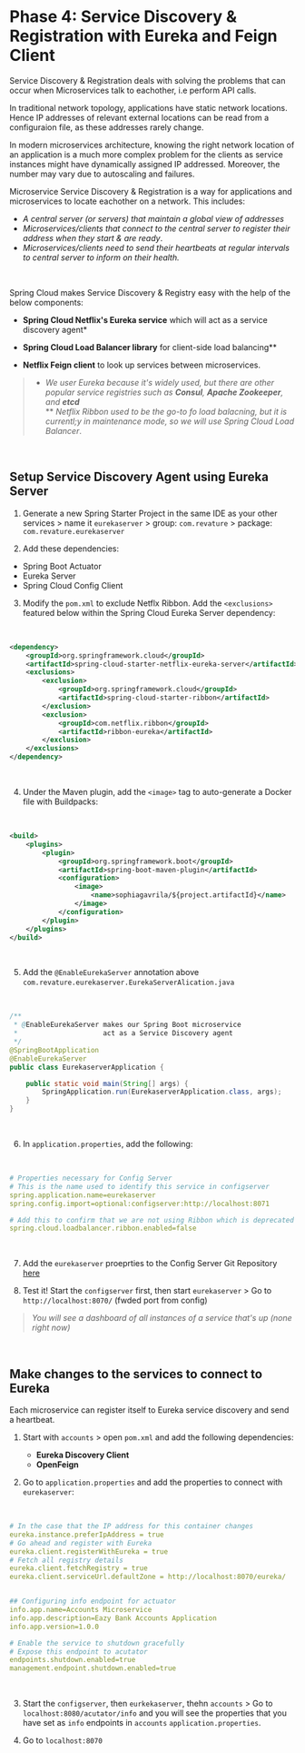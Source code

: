 # Phase 4: Service Discovery & Registration with Eureka and Feign Client
Service Discovery & Registration deals with solving the problems that can occur when Microservices talk to eachother, i.e perform API calls.

In traditional network topology, applications have static network locations.  Hence IP addresses of relevant external locations can be read from a configuraion file, as these addresses rarely change.

In modern microservices architecture, knowing the right network location of an application is a much more complex problem for the clients as service instances might have dynamically assigned IP addressed.  Moreover, the number may vary due to autoscaling and failures.

Microservice Service Discovery & Registration is a way for applications and microservices to locate eachother on a network.  This includes:
    
- *A central server (or servers) that maintain a global view of addresses*
- *Microservices/clients that connect to the central server to register their address when they start & are ready*.    
- *Microservices/clients need to send their heartbeats at regular intervals to central server to inform on their health.*

<br>

Spring Cloud makes Service Discovery & Registry easy with the help of the below components:

- **Spring Cloud Netflix's Eureka service** which will act as a service discovery agent*

- **Spring Cloud Load Balancer library** for client-side load balancing**

- **Netflix Feign client** to look up services between microservices.

> * *We user Eureka because it's widely used, but there are other popular service registries such as **Consul**, **Apache Zookeeper**, and **etcd*** <br>
> ** *Netflix Ribbon used to be the go-to fo load balacning, but it is currentl;y in maintenance mode, so we will use Spring Cloud Load Balancer*.

<br>

## Setup Service Discovery Agent using Eureka Server

1. Generate a new Spring Starter Project in the same IDE as your other services > name it `eurekaserver` > group: `com.revature` > package: `com.revature.eurekaserver`

2.  Add these dependencies:
  - Spring Boot Actuator
  - Eureka Server
  - Spring Cloud Config Client

3. Modify the `pom.xml` to exclude Netflx Ribbon.  Add the `<exclusions>` featured below within the Spring Cloud Eureka Server dependency:

<br>

```xml
<dependency>
    <groupId>org.springframework.cloud</groupId>
    <artifactId>spring-cloud-starter-netflix-eureka-server</artifactId>
    <exclusions>
        <exclusion>
            <groupId>org.springframework.cloud</groupId>
            <artifactId>spring-cloud-starter-ribbon</artifactId>
        </exclusion>
        <exclusion>
            <groupId>com.netflix.ribbon</groupId>
            <artifactId>ribbon-eureka</artifactId>
        </exclusion>
    </exclusions>
</dependency>
```

<br>

4. Under the Maven plugin, add the `<image>` tag to auto-generate a Docker file with Buildpacks:

<br>

```xml
<build>
    <plugins>
        <plugin>
            <groupId>org.springframework.boot</groupId>
            <artifactId>spring-boot-maven-plugin</artifactId>
            <configuration>
                <image>
                    <name>sophiagavrila/${project.artifactId}</name>
                </image>
            </configuration>
        </plugin>
    </plugins>
</build>
```

<br>

5. Add the `@EnableEurekaServer` annotation above `com.revature.eurekaserver.EurekaServerAlication.java`

<br>

```java
/**
 * @EnableEurekaServer makes our Spring Boot microservice
 *                     act as a Service Discovery agent
 */
@SpringBootApplication
@EnableEurekaServer
public class EurekaserverApplication {

	public static void main(String[] args) {
		SpringApplication.run(EurekaserverApplication.class, args);
	}
}
```

<br>

6. In `application.properties`, add the following:

<br>

```yaml
# Properties necessary for Config Server
# This is the name used to identify this service in configserver
spring.application.name=eurekaserver
spring.config.import=optional:configserver:http://localhost:8071

# Add this to confirm that we are not using Ribbon which is deprecated
spring.cloud.loadbalancer.ribbon.enabled=false
```

<br>

7. Add the `eurekaserver` proeprties to the Config Server Git Repository [here](https://github.com/sophiagavrila/credit-microservices-config/tree/main)

8. Test it! Start the `configserver` first, then start `eurekaserver` > Go to `http://localhost:8070/` (fwded port from config)
> *You will see a dashboard of all instances of a service that's up (none right now)*

<br>

## Make changes to the services to connect to Eureka
Each microservice can register itself to Eureka service discovery and send a heartbeat.

1. Start with `accounts` > open `pom.xml` and add the following dependencies:
    - **Eureka Discovery Client**
    - **OpenFeign**

2. Go to `application.properties` and add the properties to connect with `eurekaserver`:

<br>

```yaml
# In the case that the IP address for this container changes
eureka.instance.preferIpAddress = true 
# Go ahead and register with Eureka
eureka.client.registerWithEureka = true
# Fetch all registry details
eureka.client.fetchRegistry = true
eureka.client.serviceUrl.defaultZone = http://localhost:8070/eureka/


## Configuring info endpoint for actuator
info.app.name=Accounts Microservice
info.app.description=Eazy Bank Accounts Application
info.app.version=1.0.0

# Enable the service to shutdown gracefully
# Expose this endpoint to acutator
endpoints.shutdown.enabled=true
management.endpoint.shutdown.enabled=true
```

<br>

3. Start the `configserver`, then `eurkekaserver`, thehn `accounts` > Go to `localhost:8080/acutator/info` and you will see the properties that you have set as `info` endpoints in `accounts` `application.properties`.

4. Go to `localhost:8070`



